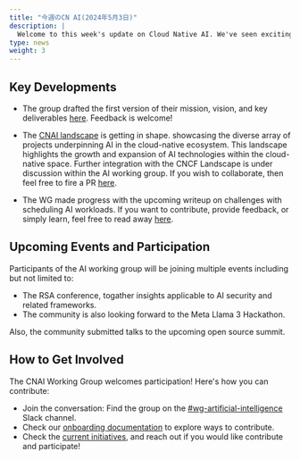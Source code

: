 ```yaml
---
title: "今週のCN AI(2024年5月3日)"
description: |
  Welcome to this week's update on Cloud Native AI. We've seen exciting contributions that expand our landscape and enhance our collaborative projects. This update covers new developments and how you can actively participate in shaping the future of AI in the cloud-native space.
type: news
weight: 3
---
```


## Key Developments

* The group drafted the first version of their mission, vision, and key deliverables [here](https://tag-runtime.cncf.io/wgs/cnaiwg/mission_vision_strategy/). Feedback is welcome!

* The [CNAI landscape](https://rx-m.github.io/cnai-landscape/?group=cnai) is getting in shape. showcasing the diverse array of projects underpinning AI in the cloud-native ecosystem. This landscape highlights the growth and expansion of AI technologies within the cloud-native space. Further integration with the CNCF Landscape is under discussion within the AI working group. If you wish to collaborate, then feel free to fire a PR [here](https://github.com/RX-M/cnai-landscape).

* The WG made progress with the upcoming writeup on challenges with scheduling AI workloads. If you want to contribute, provide feedback, or simply learn, feel free to read away [here](https://docs.google.com/document/d/1KNmTKwI_cRXZ0KVBqdBhkO1EuS4PhLIUvT16Y2a5erU/edit#heading=h.o0qwmph1a5ft).

## Upcoming Events and Participation

Participants of the AI working group will be joining multiple events including but not limited to:

* The RSA conference, togather insights applicable to AI security and related frameworks.
* The community is also looking forward to the Meta Llama 3 Hackathon.

Also, the community submitted talks to the upcoming open source summit.

## How to Get Involved

The CNAI Working Group welcomes participation! Here's how you can contribute:

* Join the conversation: Find the group on the [#wg-artificial-intelligence](https://cloud-native.slack.com/archives/C05TYJE81SR) Slack channel.
* Check our [onboarding documentation](https://tag-runtime.cncf.io/wgs/cnaiwg/onboarding/) to explore ways to contribute.
* Check the [current initiatives](https://github.com/orgs/cncf/projects/38), and reach out if you would like contribute and participate!
